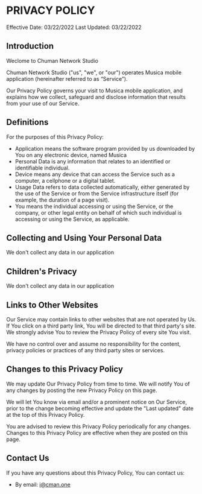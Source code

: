 # PRIVACY POLICY

Effective Date: 03/22/2022
Last Updated: 03/22/2022

## Introduction

Weclome to Chuman Network Studio

Chuman Network Studio ("us", "we", or "our") operates Musica mobile application (hereinafter referred to as “Service”).

Our Privacy Policy governs your visit to Musica mobile application, and explains how we collect, safeguard and disclose information that results from your use of our Service.

## Definitions

For the purposes of this Privacy Policy:
  * Application means the software program provided by us downloaded by You on any electronic device, named Musica
  * Personal Data is any information that relates to an identified or identifiable individual.
  * Device means any device that can access the Service such as a computer, a cellphone or a digital tablet.
  * Usage Data refers to data collected automatically, either generated by the use of the Service or from the Service infrastructure itself (for example, the duration of a page visit).
  * You means the individual accessing or using the Service, or the company, or other legal entity on behalf of which such individual is accessing or using the Service, as applicable.

## Collecting and Using Your Personal Data

We don't collect any data in our application

## Children's Privacy

We don't collect any data in our application

## Links to Other Websites

Our Service may contain links to other websites that are not operated by Us. If You click on a third party link, You will be directed to that third party's site. We strongly advise You to review the Privacy Policy of every site You visit.

We have no control over and assume no responsibility for the content, privacy policies or practices of any third party sites or services.

## Changes to this Privacy Policy

We may update Our Privacy Policy from time to time. We will notify You of any changes by posting the new Privacy Policy on this page.

We will let You know via email and/or a prominent notice on Our Service, prior to the change becoming effective and update the "Last updated" date at the top of this Privacy Policy.

You are advised to review this Privacy Policy periodically for any changes. Changes to this Privacy Policy are effective when they are posted on this page.

## Contact Us

If you have any questions about this Privacy Policy, You can contact us:

  * By email: i@cman.one